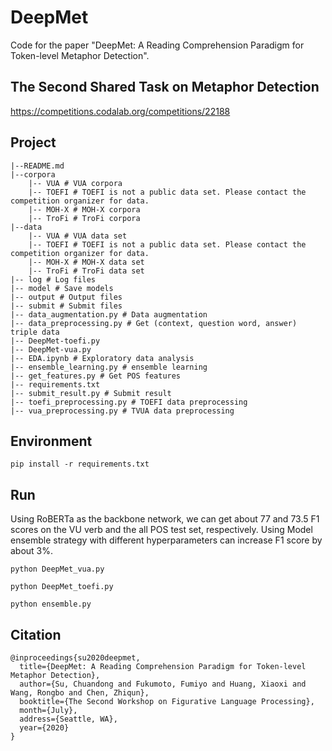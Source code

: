 # DeepMet
Code for the paper "DeepMet: A Reading Comprehension Paradigm for Token-level Metaphor Detection".

## The Second Shared Task on Metaphor Detection
https://competitions.codalab.org/competitions/22188

## Project
	|--README.md
	|--corpora
	    |-- VUA # VUA corpora
	    |-- TOEFI # TOEFI is not a public data set. Please contact the competition organizer for data.
	    |-- MOH-X # MOH-X corpora
	    |-- TroFi # TroFi corpora
	|--data
	    |-- VUA # VUA data set
	    |-- TOEFI # TOEFI is not a public data set. Please contact the competition organizer for data.
	    |-- MOH-X # MOH-X data set
	    |-- TroFi # TroFi data set
	|-- log # Log files
	|-- model # Save models
	|-- output # Output files 
	|-- submit # Submit files
	|-- data_augmentation.py # Data augmentation
	|-- data_preprocessing.py # Get (context, question word, answer) triple data
	|-- DeepMet-toefi.py
	|-- DeepMet-vua.py
	|-- EDA.ipynb # Exploratory data analysis
    |-- ensemble_learning.py # ensemble learning
	|-- get_features.py # Get POS features
	|-- requirements.txt
	|-- submit_result.py # Submit result
	|-- toefi_preprocessing.py # TOEFI data preprocessing
	|-- vua_preprocessing.py # TVUA data preprocessing
	

## Environment
```
pip install -r requirements.txt
```

## Run
Using RoBERTa as the backbone network, we can get about 77 and 73.5 F1 scores on the VU verb and the all POS test set, respectively. Using Model ensemble strategy with different hyperparameters can increase F1 score by about 3%.

```
python DeepMet_vua.py
```
```
python DeepMet_toefi.py
```
```
python ensemble.py
```

## Citation
```
@inproceedings{su2020deepmet,
  title={DeepMet: A Reading Comprehension Paradigm for Token-level Metaphor Detection},
  author={Su, Chuandong and Fukumoto, Fumiyo and Huang, Xiaoxi and Wang, Rongbo and Chen, Zhiqun},
  booktitle={The Second Workshop on Figurative Language Processing},
  month={July},
  address={Seattle, WA},
  year={2020}
}
```
